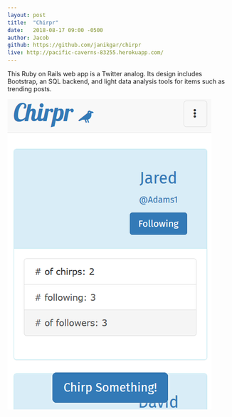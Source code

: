 ```yaml
---
layout: post
title:  "Chirpr"
date:   2018-08-17 09:00 -0500
author: Jacob
github: https://github.com/janikgar/chirpr
live: http://pacific-caverns-83255.herokuapp.com/
---
```


This Ruby on Rails web app is a Twitter analog. Its design includes Bootstrap, an SQL backend, and light data analysis tools for items such as trending posts.

![Screenshot of Chirpr](/img/chirpr.png)